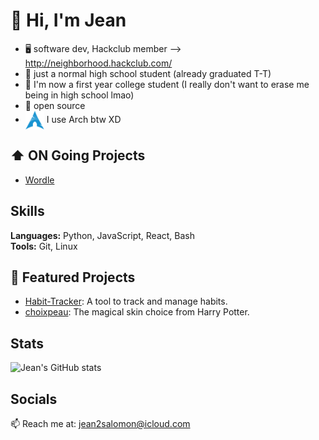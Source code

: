# 👋 Hi, I'm Jean

 - 🖥 software dev, Hackclub member --> http://neighborhood.hackclub.com/
 - 💼 just a normal high school student (already graduated T-T)
 - 💼 I'm now a first year college student (I really don't want to erase me being in high school lmao)
 - 💜 open source
 - [<img src="https://raw.githubusercontent.com/Jean1000levrai/Jean1000levrai/main/assets/arch.svg" height="30em" align="center" alt="Arch Linux Logo" title="Arch Linux Logo"/>](https://archlinux.org/)
I use Arch btw XD

## ⬆ ON Going Projects

 - [Wordle](https://github.com/Jean1000levrai/Wordle)


## Skills

**Languages:** Python, JavaScript, React, Bash  
**Tools:** Git, Linux

## 📌 Featured Projects

- [Habit-Tracker](https://github.com/Jean1000levrai/Habit-Tracker): A tool to track and manage habits.
- [choixpeau](https://github.com/Jean1000levrai/choixpeau): The magical skin choice from Harry Potter.

## Stats

![Jean's GitHub stats](https://github-readme-stats.vercel.app/api?username=Jean1000levrai&show_icons=true&theme=default)

## Socials

📫 Reach me at: [jean2salomon@icloud.com](mailto:jean2salomon@icloud.com)
